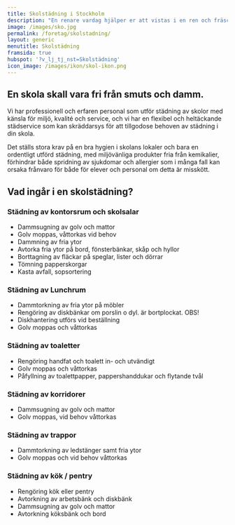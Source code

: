 ```yaml
---
title: Skolstädning i Stockholm
description: "En renare vardag hjälper er att vistas i en ren och fräsch skolmiljö som ger ökat trivsel för elever och personal med högkvalitativ städning. Hör av dig och boka ett kostnadsfritt möte."
image: /images/sko.jpg
permalink: /foretag/skolstadning/
layout: generic
menutitle: Skolstädning
framsida: true
hubspot: '?v_lj_tj_nst=Skolstädning'
icon_image: /images/ikon/skol-ikon.png
---
```

## En skola skall vara fri från smuts och damm. 

Vi har professionell och erfaren personal som utför städning av skolor med känsla för miljö, kvalité och service, och vi har en flexibel och heltäckande städservice som kan skräddarsys för att tillgodose behoven av städning i din skola. 

Det ställs stora krav på en bra hygien i skolans lokaler och bara en ordentligt utförd städning, med miljövänliga produkter fria från kemikalier, förhindrar både spridning av sjukdomar och allergier som i många fall kan orsaka frånvaro för både för elever och personal om detta är misskött.

## Vad ingår i en skolstädning?

### Städning av kontorsrum och skolsalar

* Dammsugning av golv och mattor
* Golv moppas, våttorkas vid behov
* Dammning av fria ytor
* Avtorka fria ytor på bord, fönsterbänkar, skåp och hyllor
* Borttagning av fläckar på speglar, lister och dörrar
* Tömning papperskorgar
* Kasta avfall, sopsortering
 
### Städning av Lunchrum

* Dammtorkning av fria ytor på möbler
* Rengöring av diskbänkar om porslin o dyl. är bortplockat. OBS!
* Diskhantering utförs vid beställning
* Golv moppas och våttorkas

### Städning av toaletter

* Rengöring handfat och toalett in- och utvändigt
* Golv moppas och våttorkas
* Påfyllning av toalettpapper, pappershanddukar och flytande tvål

### Städning av korridorer

* Dammsugning av golv och mattor
* Golv moppas, vid behov våttorkas

### Städning av trappor

* Dammtorkning av ledstänger samt fria ytor
* Golv moppas och vid behov våttorkas

### Städning av kök / pentry

* Rengöring kök eller pentry
* Avtorkning av arbetsbänk och diskbänk
* Dammsugning av golv och mattor
* Avtorkning köksbänk och bord

